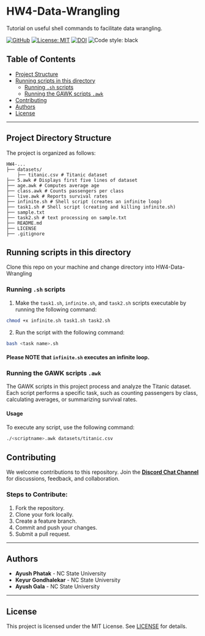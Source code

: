 # HW4-Data-Wrangling
Tutorial on useful shell commands to facilitate data wrangling.

[![GitHub](https://img.shields.io/badge/github-%23121011.svg?style=for-the-badge&logo=github)](https://github.com/orgs/SE-Spring2025-G2/repositories)
[![License: MIT](https://img.shields.io/badge/License-MIT-green)](/LICENSE)
[![DOI](https://zenodo.org/badge/DOI/10.5281/zenodo.14721778.svg)](https://doi.org/10.5281/zenodo.14721778)
![Code style: black](https://img.shields.io/badge/code%20style-black-000000.svg)

## Table of Contents

- [Project Structure](#project-directory-structure)
- [Running scripts in this directory](#running-scripts-in-this-directory)
  - [Running `.sh` scripts](#running-sh-scripts)
  - [Running the GAWK scripts `.awk`](#running-the-gawk-scripts-awk)
- [Contributing](#contributing)
- [Authors](#authors)
- [License](#license)

---


## Project Directory Structure  

The project is organized as follows:  
```
HW4-...
├── datasets/
    ├── titanic.csv # Titanic dataset
├── 5.awk # Displays first five lines of dataset
├── age.awk # Computes average age
├── class.awk # Counts passengers per class
├── live.awk # Reports survival rates
├── infinite.sh # Shell script (creates an infinite loop)
├── task1.sh # Shell script (creating and killing infinite.sh)
├── sample.txt
├── task2.sh # text processing on sample.txt
├── README.md
├── LICENSE
├── .gitignore
```
## Running scripts in this directory
 Clone this repo on your machine and change directory into HW4-Data-Wrangling

### Running `.sh` scripts
1) Make the ```task1.sh```, ```infinite.sh```, and ```task2.sh``` scripts executable by running the following command:  

```sh
chmod +x infinite.sh task1.sh task2.sh
```

2) Run the script with the following command:  

```sh
bash <task name>.sh
```

#### Please NOTE that ```infinite.sh``` executes an infinite loop. 

### Running the GAWK scripts `.awk`

The GAWK scripts in this project process and analyze the Titanic dataset. Each script performs a specific task, such as counting passengers by class, calculating averages, or summarizing survival rates.

#### Usage
To execute any script, use the following command:

```sh
./<scriptname>.awk datasets/titanic.csv
```

## Contributing

We welcome contributions to this repository. Join the [**Discord Chat Channel**](https://discord.com/channels/1322756098582904842/1327005283335278662) for discussions, feedback, and collaboration.

### Steps to Contribute:
1. Fork the repository.
2. Clone your fork locally.
3. Create a feature branch.
4. Commit and push your changes.
5. Submit a pull request.

---

## Authors

- **Ayush Phatak** - NC State University  
- **Keyur Gondhalekar** - NC State University  
- **Ayush Gala** - NC State University  

---

## License

This project is licensed under the MIT License. See [LICENSE](LICENSE) for details.
